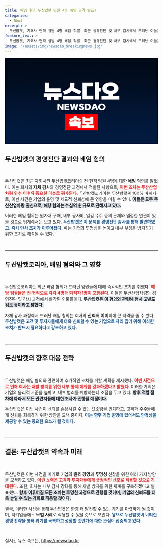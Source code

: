 ```yaml
---
title: 배임 혐의 두산밥캣 임원 4인 해임 전격 발표!
categories:
  - News
excerpt: >
  두산밥캣, 자회사 현직 임원 4명 배임 적발! 최근 경영진단 및 내부 감사에서 드러난 이들은 수십억 원대의 혐의에 연루돼 해임됐다. 추가 조치와 형사 고발도 검토 중! 클릭 후 자세히 알아보세요!
feature_text: >
  두산밥캣, 자회사 현직 임원 4명 배임 적발! 최근 경영진단 및 내부 감사에서 드러난 이들은 수십억 원대의 혐의에 연루돼 해임됐다. 추가 조치와 형사 고발도 검토 중! 클릭 후 자세히 알아보세요!
image: '/assets/img/newsdao_breakingnews.jpg'
---
```


<p><img src="/assets/img/newsdao_breakingnews.jpg" alt="ontimetimes 속보" /></p>

<h2 data-ke-size="size26">두산밥캣의 경영진단 결과와 배임 혐의</h2>

<p data-ke-size="size16">&nbsp;</p>

<p>두산밥캣은 최근 자회사인 두산밥캣코리아의 전·현직 임원 4명에 대한 <strong>배임</strong> 혐의를 밝혔다. 이는 회사의 <strong>자체 감사</strong>와 경영진단 과정에서 적발된 사항으로, <b><span style="color: #ee2323;">이번 조치는 두산산업차량 인수 이후의 중요한 이슈로 평가된다.</span></b> 두산밥캣코리아는 두산밥캣의 100% 자회사로, 이번 사건은 기업의 운영 및 제도적 신뢰성에 큰 영향을 미칠 수 있다. <b><span style="background-color: #21538527;">이들은 모두 두산산업차량 출신으로, 해당 혐의는 수십억 원 규모로 전해지고 있다.</span></b> </p>

<p>이러한 배임 혐의는 원자재 구매, 내부 공사비, 일감 수주 등의 문제와 밀접한 연관이 있을 것으로 업계에서는 보고 있다. <b><span style="color: #1a5490;">두산밥캣은 이 문제를 경영진단 감사를 통해 발견하였고, 즉시 인사 조치가 이루어졌다.</span></b> 이는 기업의 투명성을 높이고 내부 부정을 방지하기 위한 조치로 해석될 수 있다.</p>

<p data-ke-size="size16">&nbsp;</p>

<hr>

<h2 data-ke-size="size26">두산밥캣코리아, 배임 혐의와 그 영향</h2>

<p data-ke-size="size16">&nbsp;</p>

<p>두산밥캣코리아는 최근 배임 혐의가 드러난 임원들에 대해 즉각적인 조치를 취했다. <b><span style="color: #ee2323;">해당 임원들은 전·현직으로 각각 4명과 퇴직자 1명이 포함된다.</span></b> 이들은 두산산업차량의 경영진단 및 감사 과정에서 발각된 인물들이다. <b><span style="background-color: #21538527;">두산밥캣은 이 혐의와 관련해 형사 고발도 검토 중이라고 밝혔다.</span></b> </p>

<p>자체 감사 과정에서 드러난 배임 혐의는 회사의 <strong>신뢰</strong>와 <strong>이미지</strong>에 큰 타격을 줄 수 있다. <b><span style="color: #1a5490;">두산밥캣은 고객 및 투자자들에게 더욱 신뢰할 수 있는 기업으로 자리 잡기 위해 이러한 조치가 반드시 필요하다고 강조하고 있다.</span></b></p>

<p data-ke-size="size16">&nbsp;</p>

<hr>

<h2 data-ke-size="size26">두산밥캣의 향후 대응 전략</h2>

<p data-ke-size="size16">&nbsp;</p>

<p>두산밥캣은 배임 혐의와 관련하여 추가적인 조치를 취할 계획을 제시했다. <b><span style="color: #ee2323;">이번 사건으로 인해 회사는 재발 방지를 위한 내부 통제 체계를 강화하겠다고 밝혔다.</span></b> 이러한 계획은 기업의 윤리적 기준을 높이고, 내부 범죄를 예방하는데 초점을 두고 있다. <b><span style="background-color: #21538527;">향후 적법 절차에 따라서 모든 관련자들에 대한 조사가 진행될 예정이다.</span></b> </p>

<p>두산밥캣은 이번 사건이 신뢰를 손상시킬 수 있는 요소임을 인지하고, 고객과 주주들에게 신뢰를 회복하기 위한 방안을 모색 중이다. <b><span style="color: #1a5490;">이는 향후 기업 운영에 있어서도 안정성을 제공할 수 있는 중요한 요소가 될 것이다.</span></b></p>

<p data-ke-size="size16">&nbsp;</p>

<hr>

<h2 data-ke-size="size26">결론: 두산밥캣의 약속과 미래</h2>

<p data-ke-size="size16">&nbsp;</p>

<p>두산밥캣은 이번 사건을 계기로 기업의 <strong>윤리 경영</strong>과 <strong>투명성</strong> 신장을 위한 여러 가지 방안을 모색하고 있다. <b><span style="color: #ee2323;">이런 노력은 고객과 투자자들에게 긍정적인 신호로 작용할 것으로 기대된다.</span></b> 또한, 회사는 내부 감사 강화를 통해 재발 방지를 위한 체계를 구축하겠다고 발표했다. <b><span style="background-color: #21538527;">향후 이루어질 모든 조치는 투명한 과정으로 진행될 것이며, 기업의 신뢰도를 더욱 높일 수 있는 기회로 작용할 것이다.</span></b> </p>

<p>결국, 이러한 사건을 통해 두산밥캣은 한층 더 발전할 수 있는 계기를 마련하게 될 것이며, 타기업들에도 <strong>모범 사례</strong>로 작용할 수 있을 것으로 보인다. <b><span style="color: #1a5490;">앞으로 두산밥캣이 어떠한 경영 전략을 통해 위기를 극복하고 성장할 것인가에 대한 관심이 집중되고 있다.</span></b></p>

<p data-ke-size="size16">&nbsp;</p>
실시간 뉴스 속보는, <a href="https://newsdao.kr" rel="dofollow">https://newsdao.kr</a>


